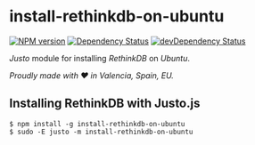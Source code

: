 # install-rethinkdb-on-ubuntu

[![NPM version](http://img.shields.io/npm/v/install-rethinkdb-on-ubuntu.svg)](https://www.npmjs.org/package/install-rethinkdb-on-ubuntu)
[![Dependency Status](https://david-dm.org/justojsm/install-rethinkdb-on-ubuntu.svg)](https://david-dm.org/justojsm/install-rethinkdb-on-ubuntu)
[![devDependency Status](https://david-dm.org/justojsm/install-rethinkdb-on-ubuntu/dev-status.svg)](https://david-dm.org/justojsm/install-rethinkdb-on-ubuntu#info=devDependencies)

*Justo* module for installing *RethinkDB* on *Ubuntu*.

*Proudly made with ♥ in Valencia, Spain, EU.*

## Installing RethinkDB with Justo.js

```
$ npm install -g install-rethinkdb-on-ubuntu
$ sudo -E justo -m install-rethinkdb-on-ubuntu
```
